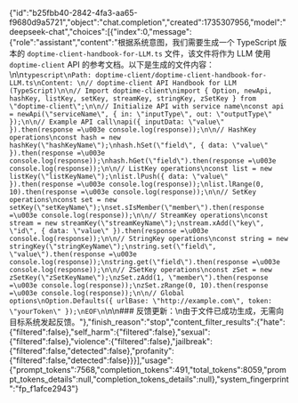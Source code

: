 {"id":"b25fbb40-2842-4fa3-aa65-f9680d9a5721","object":"chat.completion","created":1735307956,"model":"deepseek-chat","choices":[{"index":0,"message":{"role":"assistant","content":"根据系统意图，我们需要生成一个 TypeScript 版本的 `doptime-client-handbook-for-LLM.ts` 文件，该文件将作为 LLM 使用 `doptime-client` API 的参考文档。以下是生成的文件内容：\n\n```typescript\nPath: doptime-client/doptime-client-handbook-for-LLM.ts\nContent: \n// doptime-client API Handbook for LLM (TypeScript)\n\n// Import doptime-client\nimport { Option, newApi, hashKey, listKey, setKey, streamKey, stringKey, zSetKey } from \"doptime-client\";\n\n// Initialize API with service name\nconst api = newApi(\"serviceName\", { in: \"inputType\", out: \"outputType\" });\n\n// Example API call\napi({ inputData: \"value\" }).then(response =\u003e console.log(response));\n\n// HashKey operations\nconst hash = new hashKey(\"hashKeyName\");\nhash.hSet(\"field\", { data: \"value\" }).then(response =\u003e console.log(response));\nhash.hGet(\"field\").then(response =\u003e console.log(response));\n\n// ListKey operations\nconst list = new listKey(\"listKeyName\");\nlist.lPush({ data: \"value\" }).then(response =\u003e console.log(response));\nlist.lRange(0, 10).then(response =\u003e console.log(response));\n\n// SetKey operations\nconst set = new setKey(\"setKeyName\");\nset.sIsMember(\"member\").then(response =\u003e console.log(response));\n\n// StreamKey operations\nconst stream = new streamKey(\"streamKeyName\");\nstream.xAdd(\"key\", \"id\", { data: \"value\" }).then(response =\u003e console.log(response));\n\n// StringKey operations\nconst string = new stringKey(\"stringKeyName\");\nstring.set(\"field\", \"value\").then(response =\u003e console.log(response));\nstring.get(\"field\").then(response =\u003e console.log(response));\n\n// ZSetKey operations\nconst zSet = new zSetKey(\"zSetKeyName\");\nzSet.zAdd(1, \"member\").then(response =\u003e console.log(response));\nzSet.zRange(0, 10).then(response =\u003e console.log(response));\n\n// Global options\nOption.Defaults({ urlBase: \"http://example.com\", token: \"yourToken\" });\nEOF\n```\n\n### 反馈更新：\n由于文件已成功生成，无需向目标系统发起反馈。"},"finish_reason":"stop","content_filter_results":{"hate":{"filtered":false},"self_harm":{"filtered":false},"sexual":{"filtered":false},"violence":{"filtered":false},"jailbreak":{"filtered":false,"detected":false},"profanity":{"filtered":false,"detected":false}}}],"usage":{"prompt_tokens":7568,"completion_tokens":491,"total_tokens":8059,"prompt_tokens_details":null,"completion_tokens_details":null},"system_fingerprint":"fp_f1afce2943"}